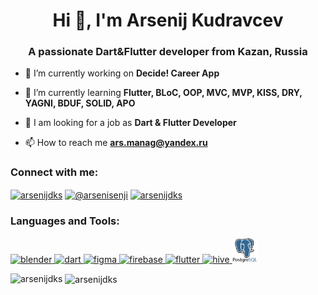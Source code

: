 <h1 align="center">Hi 👋, I'm Arsenij Kudravcev</h1>
<h3 align="center">A passionate Dart&Flutter developer from Kazan, Russia</h3>

- 🔭 I’m currently working on **Decide! Career App**

- 🌱 I’m currently learning **Flutter, BLoC, OOP, MVC, MVP, KISS, DRY, YAGNI, BDUF, SOLID, APO**

- 👯 I am looking for a job as **Dart & Flutter Developer**

- 📫 How to reach me **ars.manag@yandex.ru**

<h3 align="left">Connect with me:</h3>
<p align="left">
<a href="https://dev.to/arsenijdks" target="blank"><img align="center" src="https://raw.githubusercontent.com/rahuldkjain/github-profile-readme-generator/master/src/images/icons/Social/devto.svg" alt="arsenijdks" height="30" width="40" /></a>
<a href="https://instagram.com/@arsenisenji" target="blank"><img align="center" src="https://raw.githubusercontent.com/rahuldkjain/github-profile-readme-generator/master/src/images/icons/Social/instagram.svg" alt="@arsenisenji" height="30" width="40" /></a>
<a href="https://www.leetcode.com/arsenijdks" target="blank"><img align="center" src="https://raw.githubusercontent.com/rahuldkjain/github-profile-readme-generator/master/src/images/icons/Social/leet-code.svg" alt="arsenijdks" height="30" width="40" /></a>
</p>

<h3 align="left">Languages and Tools:</h3>
<p align="left"> <a href="https://www.blender.org/" target="_blank" rel="noreferrer"> <img src="https://download.blender.org/branding/community/blender_community_badge_white.svg" alt="blender" width="40" height="40"/> </a> <a href="https://dart.dev" target="_blank" rel="noreferrer"> <img src="https://www.vectorlogo.zone/logos/dartlang/dartlang-icon.svg" alt="dart" width="40" height="40"/> </a> <a href="https://www.figma.com/" target="_blank" rel="noreferrer"> <img src="https://www.vectorlogo.zone/logos/figma/figma-icon.svg" alt="figma" width="40" height="40"/> </a> <a href="https://firebase.google.com/" target="_blank" rel="noreferrer"> <img src="https://www.vectorlogo.zone/logos/firebase/firebase-icon.svg" alt="firebase" width="40" height="40"/> </a> <a href="https://flutter.dev" target="_blank" rel="noreferrer"> <img src="https://www.vectorlogo.zone/logos/flutterio/flutterio-icon.svg" alt="flutter" width="40" height="40"/> </a> <a href="https://hive.apache.org/" target="_blank" rel="noreferrer"> <img src="https://www.vectorlogo.zone/logos/apache_hive/apache_hive-icon.svg" alt="hive" width="40" height="40"/> </a> <a href="https://www.postgresql.org" target="_blank" rel="noreferrer"> <img src="https://raw.githubusercontent.com/devicons/devicon/master/icons/postgresql/postgresql-original-wordmark.svg" alt="postgresql" width="40" height="40"/> </a> </p>

<p><img align="left" src="https://github-readme-stats.vercel.app/api/top-langs?username=arsenijdks&show_icons=true&locale=en&layout=compact" alt="arsenijdks" /></p>

<p>&nbsp;<img align="center" src="https://github-readme-stats.vercel.app/api?username=arsenijdks&show_icons=true&locale=en" alt="arsenijdks" /></p>
